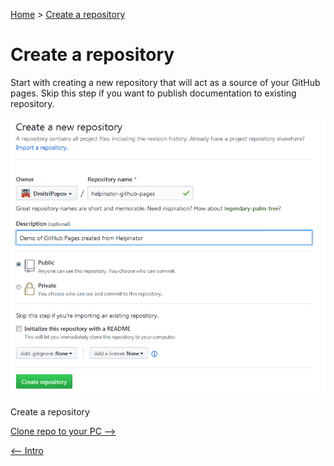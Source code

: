 [Home](index "") &gt;  [Create a repository](createarepository "Create a repository")

# Create a repository

Start with creating a new repository that will act as a source of your GitHub pages. Skip this step if you want to publish documentation to existing repository.


![createarepository.PNG](images/createarepository.PNG "createarepository.PNG")

Create a repository




[Clone repo to your PC --&gt;](clonerepotoyourpc "Next")

[&lt;-- Intro](intro "Previous")
